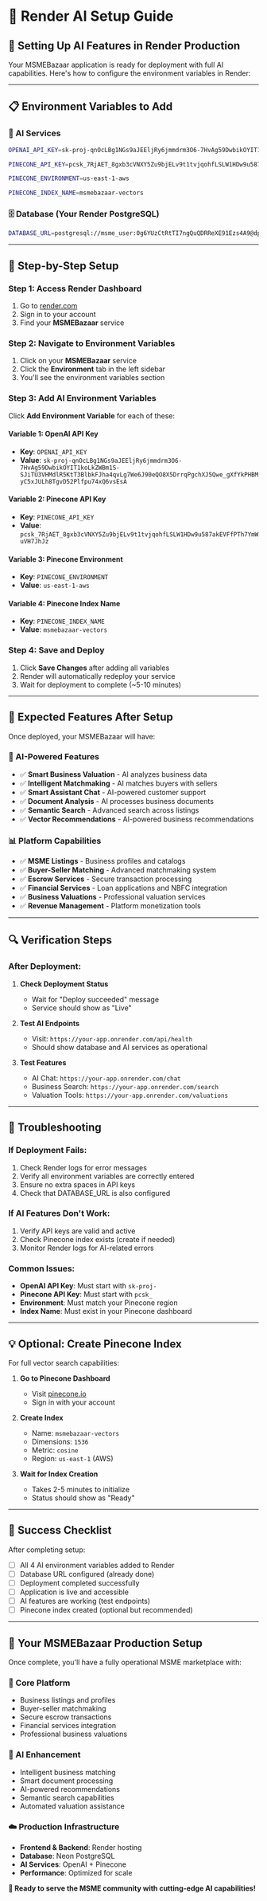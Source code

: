 # 🚀 Render AI Setup Guide

## 🎯 **Setting Up AI Features in Render Production**

Your MSMEBazaar application is ready for deployment with full AI capabilities. Here's how to configure the environment variables in Render:

---

## 📋 **Environment Variables to Add**

### **🤖 AI Services**
```bash
OPENAI_API_KEY=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

PINECONE_API_KEY=pcsk_7RjAET_8gxb3cVNXY5Zu9bjELv9t1tvjqohfLSLW1HDw9u587akEVFfPTh7YmWuVH7JhJz

PINECONE_ENVIRONMENT=us-east-1-aws

PINECONE_INDEX_NAME=msmebazaar-vectors
```

### **🗄️ Database (Your Render PostgreSQL)**
```bash
DATABASE_URL=postgresql://msme_user:0g6YUzCtRtTI7ngQuQDRReXE91Ezs4A9@dpg-d1t934be5dus73boktrg-a/msmebazaar
```

---

## 🔧 **Step-by-Step Setup**

### **Step 1: Access Render Dashboard**
1. Go to [render.com](https://render.com)
2. Sign in to your account
3. Find your **MSMEBazaar** service

### **Step 2: Navigate to Environment Variables**
1. Click on your **MSMEBazaar** service
2. Click the **Environment** tab in the left sidebar
3. You'll see the environment variables section

### **Step 3: Add AI Environment Variables**

Click **Add Environment Variable** for each of these:

#### **Variable 1: OpenAI API Key**
- **Key**: `OPENAI_API_KEY`
- **Value**: `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`

#### **Variable 2: Pinecone API Key**
- **Key**: `PINECONE_API_KEY` 
- **Value**: `pcsk_7RjAET_8gxb3cVNXY5Zu9bjELv9t1tvjqohfLSLW1HDw9u587akEVFfPTh7YmWuVH7JhJz`

#### **Variable 3: Pinecone Environment**
- **Key**: `PINECONE_ENVIRONMENT`
- **Value**: `us-east-1-aws`

#### **Variable 4: Pinecone Index Name**
- **Key**: `PINECONE_INDEX_NAME`
- **Value**: `msmebazaar-vectors`

### **Step 4: Save and Deploy**
1. Click **Save Changes** after adding all variables
2. Render will automatically redeploy your service
3. Wait for deployment to complete (~5-10 minutes)

---

## 🎯 **Expected Features After Setup**

Once deployed, your MSMEBazaar will have:

### **🤖 AI-Powered Features**
- ✅ **Smart Business Valuation** - AI analyzes business data
- ✅ **Intelligent Matchmaking** - AI matches buyers with sellers
- ✅ **Smart Assistant Chat** - AI-powered customer support
- ✅ **Document Analysis** - AI processes business documents
- ✅ **Semantic Search** - Advanced search across listings
- ✅ **Vector Recommendations** - AI-powered business recommendations

### **📊 Platform Capabilities**
- ✅ **MSME Listings** - Business profiles and catalogs
- ✅ **Buyer-Seller Matching** - Advanced matchmaking system
- ✅ **Escrow Services** - Secure transaction processing
- ✅ **Financial Services** - Loan applications and NBFC integration
- ✅ **Business Valuations** - Professional valuation services
- ✅ **Revenue Management** - Platform monetization tools

---

## 🔍 **Verification Steps**

### **After Deployment:**

1. **Check Deployment Status**
   - Wait for "Deploy succeeded" message
   - Service should show as "Live"

2. **Test AI Endpoints**
   - Visit: `https://your-app.onrender.com/api/health`
   - Should show database and AI services as operational

3. **Test Features**
   - AI Chat: `https://your-app.onrender.com/chat`
   - Business Search: `https://your-app.onrender.com/search`
   - Valuation Tools: `https://your-app.onrender.com/valuations`

---

## 🚨 **Troubleshooting**

### **If Deployment Fails:**
1. Check Render logs for error messages
2. Verify all environment variables are correctly entered
3. Ensure no extra spaces in API keys
4. Check that DATABASE_URL is also configured

### **If AI Features Don't Work:**
1. Verify API keys are valid and active
2. Check Pinecone index exists (create if needed)
3. Monitor Render logs for AI-related errors

### **Common Issues:**
- **OpenAI API Key**: Must start with `sk-proj-`
- **Pinecone API Key**: Must start with `pcsk_`
- **Environment**: Must match your Pinecone region
- **Index Name**: Must exist in your Pinecone dashboard

---

## 💡 **Optional: Create Pinecone Index**

For full vector search capabilities:

1. **Go to Pinecone Dashboard**
   - Visit [pinecone.io](https://pinecone.io)
   - Sign in with your account

2. **Create Index**
   - Name: `msmebazaar-vectors`
   - Dimensions: `1536`
   - Metric: `cosine`
   - Region: `us-east-1` (AWS)

3. **Wait for Index Creation**
   - Takes 2-5 minutes to initialize
   - Status should show as "Ready"

---

## 🎉 **Success Checklist**

After completing setup:

- [ ] All 4 AI environment variables added to Render
- [ ] Database URL configured (already done)
- [ ] Deployment completed successfully
- [ ] Application is live and accessible
- [ ] AI features are working (test endpoints)
- [ ] Pinecone index created (optional but recommended)

---

## 🚀 **Your MSMEBazaar Production Setup**

Once complete, you'll have a fully operational MSME marketplace with:

### **🏢 Core Platform**
- Business listings and profiles
- Buyer-seller matchmaking
- Secure escrow transactions
- Financial services integration
- Professional business valuations

### **🤖 AI Enhancement**
- Intelligent business matching
- Smart document processing
- AI-powered recommendations
- Semantic search capabilities
- Automated valuation assistance

### **☁️ Production Infrastructure**
- **Frontend & Backend**: Render hosting
- **Database**: Neon PostgreSQL
- **AI Services**: OpenAI + Pinecone
- **Performance**: Optimized for scale

**🎯 Ready to serve the MSME community with cutting-edge AI capabilities!**